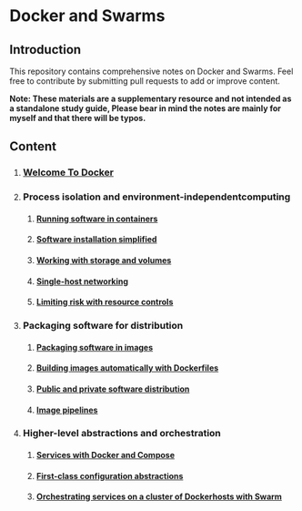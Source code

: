 # Docker and Swarms

## Introduction

This repository contains comprehensive notes on Docker and Swarms. Feel free to contribute by submitting pull requests to add or improve content.

**Note: These materials are a supplementary resource and not intended as a standalone study guide, Please bear in mind the notes are mainly for myself and that there will be typos.**

## Content

1. ### [Welcome To Docker](./Welcome-to-Docker.md)

2. ### Process isolation and environment-independentcomputing

   1. #### [Running software in containers](./Running-software-in-containers.md)

   2. #### [Software installation simplified](./Software-installation-simplified.md)

   3. #### [Working with storage and volumes](./Working-with-storage-and-volumes.md)

   4. #### [Single-host networking](./Single-host-networking.md)

   5. #### [Limiting risk with resource controls](./Limiting-risk-with-resource-controls.md)

3. ### Packaging software for distribution

   1. #### [Packaging software in images](./Packaging-software-in-images.md)

   2. #### [Building images automatically with Dockerfiles](./Building-images-automatically-with-Dockerfiles.md)

   3. #### [Public and private software distribution](./Public-and-private-software-distribution.md)

   4. #### [Image pipelines](./Image-pipelines.md)

4. ### Higher-level abstractions and orchestration

   1. #### [Services with Docker and Compose](./Services-with-Docker-and-Compose.md)

   2. #### [First-class configuration abstractions](./First-class-configuration-abstractions.md)

   3. #### [Orchestrating services on a cluster of Dockerhosts with Swarm](./Orchestrating-services-on-a-cluster-of-Docker-hosts-with-Swarm.md)
